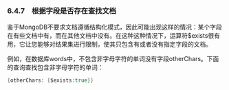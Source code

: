 ### 6.4.7　根据字段是否存在查找文档

鉴于MongoDB不要求文档遵循结构化模式，因此可能出现这样的情况：某个字段在有些文档中有，而在其他文档中没有。在这种这种情况下，运算符$exists很有用，它让您能够对结果集进行限制，使其只包含有或者没有指定字段的文档。

例如，在数据库words中，不包含非字母字符的单词没有字段otherChars。下面的查询查找包含非字母字符的单词：

```go
{otherChars: {$exists:true}}
```

